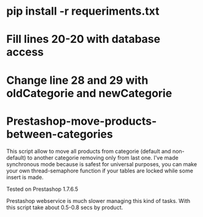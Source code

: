 # pip install -r requeriments.txt
# Fill lines 20-20 with database access
# Change line 28 and 29 with oldCategorie and newCategorie

# Prestashop-move-products-between-categories
This script allow to move all products from categorie (default and non-default) to another categorie removing only from last one.
I've made synchronous mode because is safest for universal purposes, you can make your own thread-semaphore function if your tables are locked while some insert is made.

Tested on Prestashop 1.7.6.5

Prestashop webservice is much slower managing this kind of tasks. With this script take about 0.5-0.8 secs by product. 
